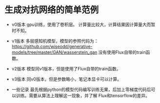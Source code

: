 # 生成对抗网络的简单范例
- v0版本
gpu训练，使用了卷积层。
计算量比较大，计算结果因计算量大而暂时不知。

- v1版本
多层感知机模型，模型的参照代码为：
https://github.com/wiseodd/generative-models/tree/master/GAN/wasserstein_gan
没有使用Flux自带的train函数。

- v2版本
模型同v1版本，但是使用了Flux自带的train函数。

- v3版本
同v0版本，但是参数略小，笔记本显卡可以计算。

- 一些记录
最先根据python的模型代码编写训练无果，后加上零梯度代码后可以训练。需要从算法上理解这一现象，并了解
Flux和tensorflow的差异。


